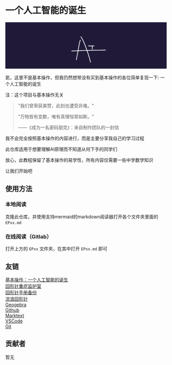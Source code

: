 # 一个人工智能的诞生

![logo](images/logo.png)

氦，这里不是基本操作，但我仍然想带没有买到基本操作的各位简单复现一下: 一个人工智能的诞生

注：这个项目与基本操作无关

> "我们曾荣获美赞，此刻也遭受非难。"
>
> "万物皆有变数，唯有真理恒常如斯。"
>
> ——《成为一名密码朋克》：来自制作团队的一封信

我不会完全按照基本操作的内容进行，而是主要分享我自己的学习过程

此仓库适用于想要理解AI原理而不知道从何下手的同学们

放心，此教程保留了基本操作的易学性，所有内容仅需要一些中学数学知识

让我们开始吧

## 使用方法

### 本地阅读

克隆此仓库，并使用支持mermaid的markdown阅读器打开各个文件夹里面的 `EPxx.md`

### 在线阅读（Gitlab）

打开上方的 `EPxx` 文件夹，在其中打开 `EPxx.md` 即可

## 友链

[基本操作：一个人工智能的诞生](https://jibencaozuo.com/zh-Hans/videoSeries/1/episode/1)  
[回形针重症监护室](https://ipaperclip.icu/)  
[回形针手册备份](http://ipaperclip.live/)  
[流浪回形针](https://wandering-paperclip.glitch.me/)  
[Geogebra](https://geogebra.org/calculator)  
[Github](https://github.com)  
[Marktext](https://github.com/marktext/marktext)  
[VSCode](https://code.visualstudio.com/)  
[Git](https://git-scm.com/)  

## 贡献者

暂无
